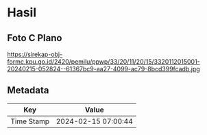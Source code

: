 # Hasil

## Foto C Plano

https://sirekap-obj-formc.kpu.go.id/2420/pemilu/ppwp/33/20/11/20/15/3320112015001-20240215-052824--61367bc9-aa27-4099-ac79-8bcd399fcadb.jpg


## Metadata

| Key        | Value               |
| ---------- | ------------------- |
| Time Stamp | 2024-02-15 07:00:44 |



